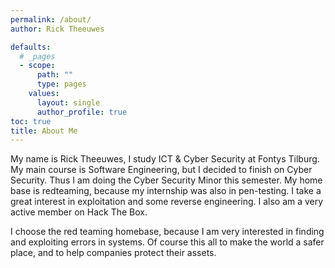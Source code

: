 ```yaml
---
permalink: /about/
author: Rick Theeuwes

defaults:
  # _pages
  - scope:
      path: ""
      type: pages
    values:
      layout: single
      author_profile: true
toc: true
title: About Me
---
```


My name is Rick Theeuwes, I study ICT & Cyber Security at Fontys Tilburg. My main course is Software Engineering, but I decided to finish on Cyber Security. Thus I am doing the Cyber Security Minor this semester. My home base is redteaming, because my internship was also in pen-testing. I take a great interest in exploitation and some reverse engineering. I also am a very active member on Hack The Box.

I choose the red teaming homebase, because I am very interested in finding and exploiting errors in systems. Of course this all to make the world a safer place, and to help companies protect their assets.